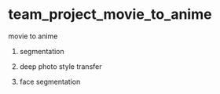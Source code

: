 # team_project_movie_to_anime
movie to anime

1. segmentation 

2. deep photo style transfer 

3. face segmentation 
